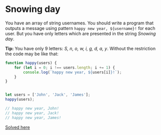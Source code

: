 # Snowing day
You have an array of string usernames. You should write a program that outputs a message using pattern `happy new year, ${username}!` for each user. But you have only letters which are presented in the string *Snowing day*.

**Tip:** You have only 9 letters: *S, n, o, w, i, g, d, a, y*. Without the restriction the code may be like that:
```javascript
function happy(users) {
    for (let i = 0; i !== users.length; i += 1) {
        console.log(`happy new year, ${users[i]}!`);
    }
}


let users = ['John', 'Jack', 'James'];
happy(users);

// happy new year, John!
// happy new year, Jack!
// happy new year, James!
```

[Solved here](../solved/3.md#snowing-day)  
